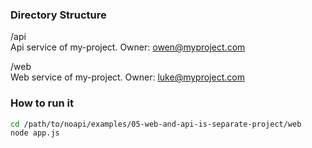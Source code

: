 
### Directory Structure

/api    
    Api service of my-project.
    Owner: owen@myproject.com

/web    
    Web service of my-project.
    Owner: luke@myproject.com


### How to run it

```sh
cd /path/to/noapi/examples/05-web-and-api-is-separate-project/web
node app.js
```
